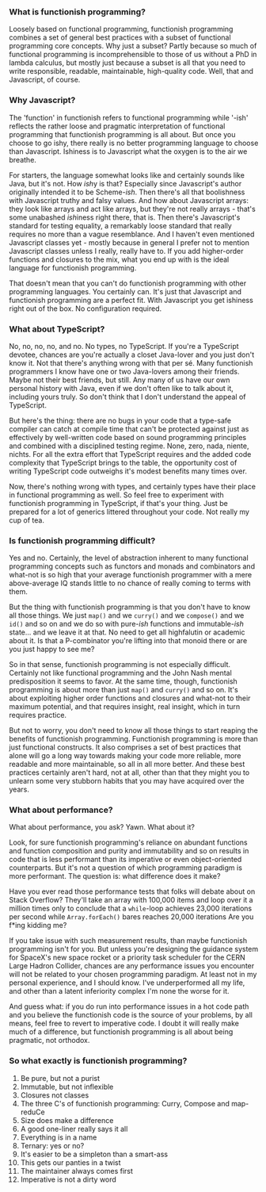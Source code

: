 ### What is functionish programming?

Loosely based on functional programming, functionish programming combines a set of general best practices with a subset
of functional programming core concepts. Why just a subset? Partly because so much of functional programming is
incomprehensible to those of us without a PhD in lambda calculus, but mostly just because a subset is all that you need
to write responsible, readable, maintainable, high-quality code. Well, that and Javascript, of course.

### Why Javascript?

The 'function' in functionish refers to functional programming while '-ish' reflects the rather loose and pragmatic
interpretation of functional programming that functionish programming is all about. But once you choose to go ishy,
there really is no better programming language to choose than Javascript. Ishiness is to Javascript what the oxygen is
to the air we breathe.

For starters, the language somewhat looks like and certainly sounds like Java, but it's not. How *ish*y is that?
Especially since Javascript's author originally intended it to be Scheme-*ish*. Then there's all that boolishness with
Javascript truthy and falsy values. And how about Javascript arrays: they look like arrays and act like arrays, but
they're not really arrays - that's some unabashed *ish*iness right there, that is. Then there's Javascript's standard
for testing equality, a remarkably loose standard that really requires no more than a vague resemblance. And I haven't
even mentioned Javascript classes yet - mostly because in general I prefer not to mention Javascript
classes unless I really, really have to. If you add higher-order functions and closures to the mix, what you end up with
is the ideal language for functionish programming.

That doesn't mean that you can't do functionish programming with other programming languages. You certainly can. It's
just that Javascript and functionish programming are a perfect fit. With Javascript you get ishiness right out of
the box. No configuration required.

### What about TypeScript?

No, no, no, no, and no. No types, no TypeScript. If you're a TypeScript devotee, chances are you're actually a closet
Java-lover and you just don't know it. Not that there's anything wrong with that per sé. Many functionish
programmers I know have one or two Java-lovers among their friends. Maybe not their best friends, but still.
Any many of us have our own personal history with Java, even if we don't often like to talk about it, including yours
truly. So don't think that I don't understand the appeal of TypeScript.

But here's the thing: there are no bugs in your code that a type-safe compiler can catch at compile time that can't be
protected against just as effectively by well-written code based on sound programming principles and combined with
a disciplined testing regime. None, zero, nada, niente, nichts. For all the extra effort that TypeScript requires and
the added code complexity that TypeScript brings to the table, the opportunity cost of writing TypeScript code
outweighs it's modest benefits many times over.

Now, there's nothing wrong with types, and certainly types have their place in functional programming as well.
So feel free to experiment with functionish programming in TypeScript, if that's your thing. Just be prepared for a lot
of generics littered throughout your code. Not really my cup of tea.

### Is functionish programming difficult?

Yes and no. Certainly, the level of abstraction inherent to many functional programming concepts such as functors and
monads and combinators and what-not is so high that your average functionish programmer with a mere above-average IQ
stands little to no chance of really coming to terms with them.

But the thing with functionish programming is that you don't have to know all those things. We just `map()` and we
`curry()` and we `compose()` and we `id()` and so on and we do so with pure-*ish* functions and immutable-*ish* state...
and we leave it at that. No need to get all highfalutin or academic about it. Is that a P-combinator you're lifting
into that monoid there or are you just happy to see me?

So in that sense, functionish programming is not especially difficult. Certainly not like functional programming and
the John Nash mental predisposition it seems to favor. At the same time, though, functionish programming is about more
than just `map()` and `curry()` and so on. It's about exploiting higher order functions and closures and what-not to
their maximum potential, and that requires insight, real insight, which in turn requires practice.

But not to worry, you don't need to know all those things to start reaping the benefits of functionish programming.
Functionish programming is more than just functional constructs. It also comprises a set of best practices that alone
will go a long way towards making your code more reliable, more readable and more maintainable, so all in all more
better. And these best practices certainly aren't hard, not at all, other than that they might you to unlearn some very
stubborn habits that you may have acquired over the years.

### What about performance?

What about performance, you ask? Yawn. What about it?

Look, for sure functionish programming's reliance on abundant functions and function composition and purity and
immutability and so on results in code that is less performant than its imperative or even object-oriented
counterparts. But it's not a question of which programming paradigm is more performant. The question is: what
difference does it make?

Have you ever read those performance tests that folks will debate about on Stack Overflow? They'll take an array with
100,000 items and loop over it a million times only to conclude that a `while`-loop achieves 23,000 iterations per
second while `Array.forEach()` bares reaches 20,000 iterations Are you f*ing kidding me?

If you take issue with such measurement results, than maybe functionish programming isn't for you. But unless you're
designing the guidance system for SpaceX's new space rocket or a priority task scheduler for the CERN Large Hadron
Collider, chances are any performance issues you encounter will not be related to your chosen programming
paradigm. At least not in my personal experience, and I should know. I've underperformed all my life, and other than a
latent inferiority complex I'm none the worse for it.

And guess what: if you do run into performance issues in a hot code path and you believe the functionish code is the
source of your problems, by all means, feel free to revert to imperative code. I doubt it will really make much of a
difference, but functionish programming is all about being pragmatic, not orthodox. 

### So what exactly is functionish programming?

1. Be pure, but not a purist
2. Immutable, but not inflexible
3. Closures not classes
4. The three C's of functionish programming: Curry, Compose and map-reduCe
5. Size does make a difference
6. A good one-liner really says it all
7. Everything is in a name
8. Ternary: yes or no?
9. It's easier to be a simpleton than a smart-ass
10. This gets our panties in a twist
11. The maintainer always comes first
12. Imperative is not a dirty word

